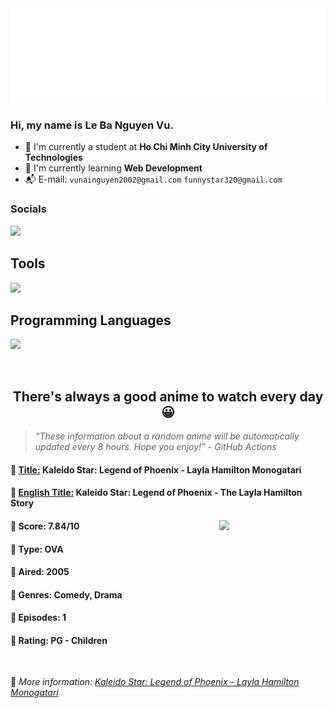 
<img src="svg/nai.svg" />

<br />

<h3>Hi, my name is <strong>Le Ba Nguyen Vu</strong>.</h3>

- 🏫 I'm currently a student at **Ho Chi Minh City University of Technologies**
- 👀 I'm currently learning **Web Development**
- 📬 E-mail: `vunainguyen2002@gmail.com` `funnystar320@gmail.com`


<h3>Socials</h3>
<a target="_blank" href="https://instagram.com/vu.le1352"><img src="https://img.shields.io/badge/Instagram-%23E4405F.svg?style=for-the-badge&logo=Instagram&logoColor=white" /></a>

<p>
  <h2>Tools</h2>
  <a href="https://skillicons.dev">
    <img src="https://skillicons.dev/icons?i=git,dotnet,mongodb,express,react,nodejs,bootstrap,tailwind,laravel,docker&theme=dark" />
  </a>

  <br />

  <h2>Programming Languages</h2>

  <a href="https://skillicons.dev">
    <img src="https://skillicons.dev/icons?i=javascript,typescript,html,css,cs,php&theme=dark" />
  </a>
</p>

<br />

<h2 align="center">There's always a good anime to watch every day 😀</h2>

<blockquote>
<i>
<q>These information about a random anime will be automatically updated every 8 hours. Hope you enjoy!</q> - GitHub Actions
</i>
</blockquote>

<h4>
  <strong>🥭 <u>Title:</u></strong> Kaleido Star: Legend of Phoenix - Layla Hamilton Monogatari
</h4>

<h4>🌿 <u>English Title:</u> Kaleido Star: Legend of Phoenix - The Layla Hamilton Story</h4>

<img align="right" width="170" src=https://cdn.myanimelist.net/images/anime/7/28863.jpg />

<h4>🌱 Score: 7.84/10</h4>

<h4>🌲 Type: OVA</h4>

<h4>🌴 Aired: 2005</h4>

<h4>🌵 Genres: Comedy, Drama</h4>

<h4>🥑 Episodes: 1</h4>

<h4>🍏 Rating: PG - Children</h4>

<br />

🍂 *More information: [Kaleido Star: Legend of Phoenix - Layla Hamilton Monogatari](https://myanimelist.net/anime/429/Kaleido_Star__Legend_of_Phoenix_-_Layla_Hamilton_Monogatari)*
    